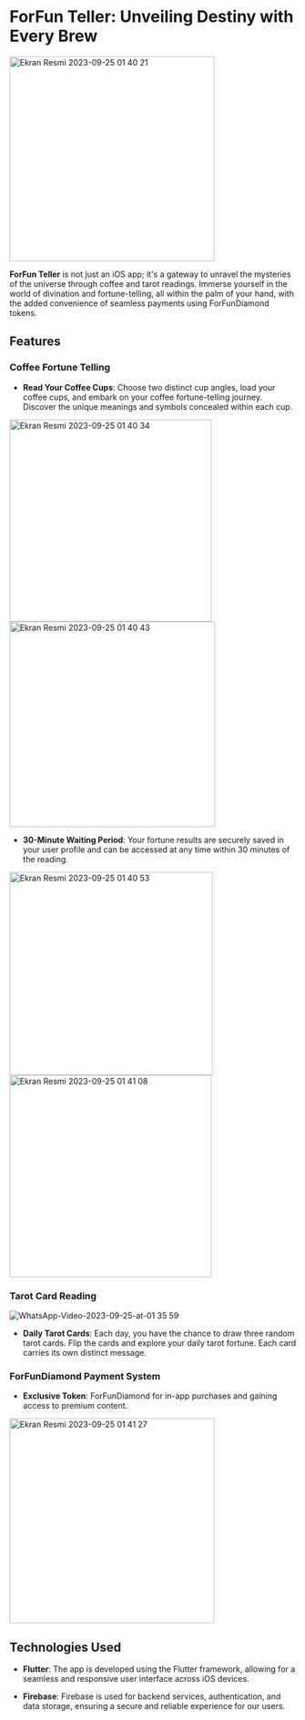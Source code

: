 # ForFun Teller: Unveiling Destiny with Every Brew
<img width="360" alt="Ekran Resmi 2023-09-25 01 40 21" src="https://github.com/hakanurtimur/forfun_teller/assets/111294587/a5f25873-1554-4e15-81cb-8acd08908177">


**ForFun Teller** is not just an iOS app; it's a gateway to unravel the mysteries of the universe through coffee and tarot readings. Immerse yourself in the world of divination and fortune-telling, all within the palm of your hand, with the added convenience of seamless payments using ForFunDiamond tokens.

## Features

### Coffee Fortune Telling

- **Read Your Coffee Cups**: Choose two distinct cup angles, load your coffee cups, and embark on your coffee fortune-telling journey. Discover the unique meanings and symbols concealed within each cup.

<img width="355" alt="Ekran Resmi 2023-09-25 01 40 34" src="https://github.com/hakanurtimur/forfun_teller/assets/111294587/d8a652d2-b774-4275-b129-c3e920ce9de8">

<img width="361" alt="Ekran Resmi 2023-09-25 01 40 43" src="https://github.com/hakanurtimur/forfun_teller/assets/111294587/19d40772-a57d-41b7-ba27-edf89bb63e55">


- **30-Minute Waiting Period**: Your fortune results are securely saved in your user profile and can be accessed at any time within 30 minutes of the reading.

<img width="357" alt="Ekran Resmi 2023-09-25 01 40 53" src="https://github.com/hakanurtimur/forfun_teller/assets/111294587/27b53e94-67a8-4b49-8ceb-531019344d64">
<img width="355" alt="Ekran Resmi 2023-09-25 01 41 08" src="https://github.com/hakanurtimur/forfun_teller/assets/111294587/ce7d8d75-49a8-432d-aa50-c6acfb93d1c8">

### Tarot Card Reading
![WhatsApp-Video-2023-09-25-at-01 35 59](https://github.com/hakanurtimur/forfun_teller/assets/111294587/55032a70-242e-421e-80ab-74fbdab71361)

- **Daily Tarot Cards**: Each day, you have the chance to draw three random tarot cards. Flip the cards and explore your daily tarot fortune. Each card carries its own distinct message.

### ForFunDiamond Payment System

- **Exclusive Token**: ForFunDiamond  for in-app purchases and gaining access to premium content.

 <img width="360" alt="Ekran Resmi 2023-09-25 01 41 27" src="https://github.com/hakanurtimur/forfun_teller/assets/111294587/6a946567-11ae-418c-975b-2d23a4a7a3c8">

## Technologies Used

- **Flutter**: The app is developed using the Flutter framework, allowing for a seamless and responsive user interface across iOS devices.

- **Firebase**: Firebase is used for backend services, authentication, and data storage, ensuring a secure and reliable experience for our users.



